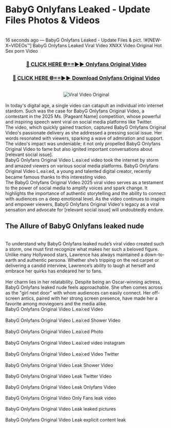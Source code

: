 # BabyG Onlyfans Leaked - Update Files Photos & Videos 
<br>
16 seconds ago — BabyG Onlyfans Leaked - Update Files & pict. !#[NEW-X~VIDEOs™] BabyG Onlyfans Leaked Viral Video XNXX Video Original Hot Sex porn Video
<br>
<div align="center">
<h3><a href="http://freeplayer.one?title=BabyG&ref=25OR" rel="nofollow">🔴 CLICK HERE 🌐==►► Onlyfans Original Video</a></h3>
<h3><a href="http://freeplayer.one?title=BabyG&ref=25OR" rel="nofollow">🔴 CLICK HERE 🌐==►► Download Onlyfans Original Video</a></h3>
<br>
<a href="http://freeplayer.one?title=BabyG&ref=25OR" rel="nofollow" data-target="animated-image.originalLink"><img src="https://i.ibb.co.com/xMMVF88/686577567.gif" alt="Viral Video Original" style="max-width: 100%; display: inline-block;" data-target="animated-image.originalImage"></a>
</div>
<br>
In today's digital age, a single video can catapult an individual into internet stardom. Such was the case for BabyG Onlyfans Original Video, a contestant in the 2025 Ms. [Pageant Name] competition, whose powerful and inspiring speech went viral on social media platforms like Twitter.
<br>
The video, which quickly gained traction, captured BabyG Onlyfans Original Video's passionate delivery as she addressed a pressing social issue. Her words resonated with viewers, sparking a wave of admiration and support. The video's impact was undeniable; it not only propelled BabyG Onlyfans Original Video to fame but also ignited important conversations about [relevant social issue].
<br>
BabyG Onlyfans Original Video L.ea𝚔ed video took the internet by storm and amazed viewers on various social media platforms. BabyG Onlyfans Original Video L.ea𝚔ed, a young and talented digital creator, recently became famous thanks to this interesting video.
<br>
The BabyG Onlyfans Original Video 2025 viral video serves as a testament to the power of social media to amplify voices and spark change. It highlights the importance of authentic storytelling and the ability to connect with audiences on a deep emotional level. As the video continues to inspire and empower viewers, BabyG Onlyfans Original Video's legacy as a viral sensation and advocate for [relevant social issue] will undoubtedly endure.
<br>
<h2>The Allure of BabyG Onlyfans leaked nude</h2>
<br>
To understand why BabyG Onlyfans leaked nude’s viral video created such a storm, one must first recognize what makes her such a beloved figure. Unlike many Hollywood stars, Lawrence has always maintained a down-to-earth and authentic persona. Whether she’s tripping on the red carpet or delivering a candid interview, Lawrence’s ability to laugh at herself and embrace her quirks has endeared her to fans.
<br><br>
Her charm lies in her relatability. Despite being an Oscar-winning actress, BabyG Onlyfans leaked nude feels approachable. She often comes across as the "girl next door" with whom audiences can easily connect. Her off-screen antics, paired with her strong screen presence, have made her a favorite among moviegoers and the media alike.
<br>
BabyG Onlyfans Original Video L.ea𝚔ed Video
<br><br>
BabyG Onlyfans Original Video L.ea𝚔ed Shower Video
<br><br>
BabyG Onlyfans Original Video L.ea𝚔ed Photo
<br><br>
BabyG Onlyfans Original Video L.ea𝚔ed video instagram
<br><br>
BabyG Onlyfans Original Video L.ea𝚔ed Video Twitter
<br><br>
BabyG Onlyfans Original Video Leak Shower Video
<br><br>
BabyG Onlyfans Original Video Leak Twitter Video
<br><br>
BabyG Onlyfans Original Video Leak Onlyfans Video
<br><br>
BabyG Onlyfans Original Video Only Fans leak video
<br><br>
BabyG Onlyfans Original Video Leak leaked pictures
<br><br>
BabyG Onlyfans Original Video Leak explicit content leak